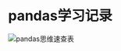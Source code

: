 # pandas学习记录

![pandas思维速查表](https://github.com/xujunbi/linux-bioinformatics/blob/master/Python/Img/pandas.jpeg)
